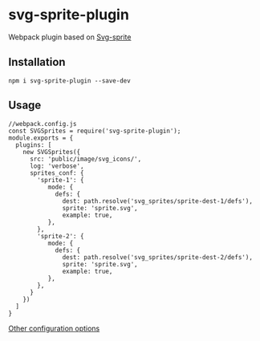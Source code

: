 # svg-sprite-plugin

Webpack plugin based on [Svg-sprite](http://jkphl.github.io/svg-sprite)

## Installation

```
npm i svg-sprite-plugin --save-dev

```

## Usage

```
//webpack.config.js
const SVGSprites = require('svg-sprite-plugin');
module.exports = {
  plugins: [
    new SVGSprites({
      src: 'public/image/svg_icons/',
      log: 'verbose',
      sprites_conf: {
        'sprite-1': {
           mode: {
             defs: {
               dest: path.resolve('svg_sprites/sprite-dest-1/defs'),
               sprite: 'sprite.svg',
               example: true,
           },
        },
        'sprite-2': {
           mode: {
             defs: {
               dest: path.resolve('svg_sprites/sprite-dest-2/defs'),
               sprite: 'sprite.svg',
               example: true,
           },
        },
      }
    })
  ]
}
```

[Other configuration options](https://github.com/jkphl/svg-sprite/blob/master/docs/configuration.md)